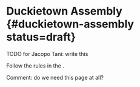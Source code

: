 # Duckietown Assembly {#duckietown-assembly status=draft}

TODO for Jacopo Tani: write this

Follow the rules in the [](#duckietown-specs).

Comment: do we need this page at all?
